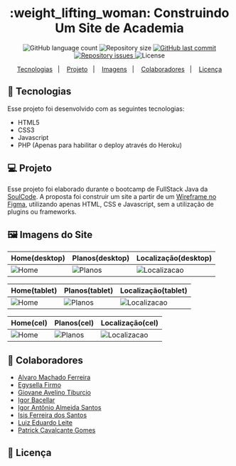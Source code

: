 <h1 align="center">
    :weight_lifting_woman: Construindo Um Site de Academia
</h1>
<p align="center">
  <img alt="GitHub language count" src="https://img.shields.io/github/languages/count/alvaroaxsmith/projeto-1-soulcode">

  <img alt="Repository size" src="https://img.shields.io/github/repo-size/alvaroaxsmith/projeto-1-soulcode">

  <a href="https://github.com/alvaroaxsmith/projeto-1-soulcode/main">
    <img alt="GitHub last commit" src="https://img.shields.io/github/last-commit/alvaroaxsmith/projeto-1-soulcode">
  </a>

  <a href="https://github.com/alvaroaxsmith/projeto-1-soulcode/issues">
    <img alt="Repository issues" src="https://img.shields.io/github/issues/alvaroaxsmith/projeto-1-soulcode">
  </a>

  <img alt="License" src="https://img.shields.io/badge/license-MIT-brightgreen">
</p>
<p align="center">
  <a href="#ancora1">Tecnologias</a>&nbsp;&nbsp;&nbsp;|&nbsp;&nbsp;&nbsp;
  <a href="#ancora2">Projeto</a>&nbsp;&nbsp;&nbsp;|&nbsp;&nbsp;&nbsp;
  <a href="#ancora3">Imagens</a>&nbsp;&nbsp;&nbsp;|&nbsp;&nbsp;&nbsp;
  <a href="#ancora4">Colaboradores</a>&nbsp;&nbsp;&nbsp;|&nbsp;&nbsp;&nbsp;
  <a href="#ancora5">Licença</a>
</p>

<a id="ancora1"></a>
## :rocket: Tecnologias 

Esse projeto foi desenvolvido com as seguintes tecnologias:
- HTML5
- CSS3
- Javascript
- PHP (Apenas para habilitar o deploy através do Heroku)

<a id="ancora2"></a>
## 💻 Projeto
Esse projeto foi elaborado durante o bootcamp de FullStack Java da [SoulCode](https://soulcodeacademy.org/index.html). A proposta foi construir um site a partir de um [Wireframe no Figma](https://www.figma.com/file/K8m7ZQaPKDHkuDBzGoL8WU/Site?node-id=0%3A1), utilizando apenas HTML, CSS e Javascript, sem a utilização de plugins ou frameworks.

<a id="ancora3"></a>
## :framed_picture: Imagens do Site

| Home(desktop)  | Planos(desktop) | Localização(desktop) | 
|---|---|---|
| ![Home](https://raw.githubusercontent.com/alvaroaxsmith/projeto-1-soulcode/main/.github/images/desktop-home.jpeg)  | ![Planos](https://raw.githubusercontent.com/alvaroaxsmith/projeto-1-soulcode/main/.github/images/desktop-planos.jpeg)  | ![Localizacao](https://raw.githubusercontent.com/alvaroaxsmith/projeto-1-soulcode/main/.github/images/desktop-localizacao.jpeg)  | 

| Home(tablet)  | Planos(tablet) | Localização(tablet) | 
|---|---|---|
| ![Home](https://raw.githubusercontent.com/alvaroaxsmith/projeto-1-soulcode/main/.github/images/tablet-home.jpeg)  | ![Planos](https://raw.githubusercontent.com/alvaroaxsmith/projeto-1-soulcode/main/.github/images/tablet-planos.jpeg)  | ![Localizacao](https://raw.githubusercontent.com/alvaroaxsmith/projeto-1-soulcode/main/.github/images/tablet-localizacao.jpeg)  | 

| Home(cel)  | Planos(cel) | Localização(cel) | 
|---|---|---|
| ![Home](https://raw.githubusercontent.com/alvaroaxsmith/projeto-1-soulcode/main/.github/images/cel-home.jpeg)  | ![Planos](https://raw.githubusercontent.com/alvaroaxsmith/projeto-1-soulcode/main/.github/images/cel-planos.jpeg)  | ![Localizacao](https://raw.githubusercontent.com/alvaroaxsmith/projeto-1-soulcode/main/.github/images/cel-localizacao.jpeg)  | 

<a id="ancora4"></a>
## :busts_in_silhouette: Colaboradores

- [Alvaro Machado Ferreira](https://github.com/alvaroaxsmith)
- [Egysella Firmo](https://github.com/Egysella)
- [Giovane Avelino Tiburcio](https://github.com/giovaner10)
- [Igor Bacellar](https://github.com/Igorbacellar)
- [Igor Antônio Almeida Santos](https://github.com/IgorSC2022)
- [Isis Ferreira dos Santos](https://github.com/IsisFer)
- [Luiz Eduardo Leite](https://github.com/LuizEduardoLeite)
- [Patrick Cavalcante Gomes](https://github.com/tikaoo)


<a id="ancora5"></a>
## :memo: Licença

<!--Esse projeto está sob a licença MIT. Veja o arquivo [LICENSE](LICENSE.md) para mais detalhes.-->

